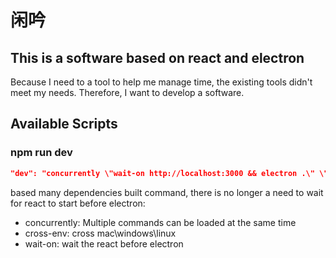 # 闲吟

## This is a software based on react and electron

Because I need to a tool to help me manage time, the existing tools didn't meet my needs. Therefore, I want to develop a software.

## Available Scripts

### npm run dev

```json
"dev": "concurrently \"wait-on http://localhost:3000 && electron .\" \"cross-env BROWSER=none npm start\""
```

based many dependencies built command, there is no longer a need to wait for react to start before electron:

* concurrently: Multiple commands can be loaded at the same time
* cross-env: cross mac\windows\linux
* wait-on: wait the react before electron
